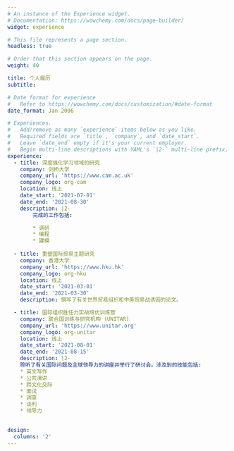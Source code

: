 ```yaml
---
# An instance of the Experience widget.
# Documentation: https://wowchemy.com/docs/page-builder/
widget: experience

# This file represents a page section.
headless: true

# Order that this section appears on the page.
weight: 40

title: 个人履历
subtitle:

# Date format for experience
#   Refer to https://wowchemy.com/docs/customization/#date-format
date_format: Jan 2006

# Experiences.
#   Add/remove as many `experience` items below as you like.
#   Required fields are `title`, `company`, and `date_start`.
#   Leave `date_end` empty if it's your current employer.
#   Begin multi-line descriptions with YAML's `|2-` multi-line prefix.
experience:
  - title: 深度强化学习领域的研究
    company: 剑桥大学
    company_url: 'https://www.cam.ac.uk'
    company_logo: org-cam
    location: 线上
    date_start: '2021-07-01'
    date_end: '2021-08-30'
    description: |2-
        完成的工作包括:

        * 调研
        * 编程
        * 建模
        
  - title: 重塑国际贸易主题研究
    company: 香港大学
    company_url: 'https://www.hku.hk'
    company_logo: org-hku
    location: 线上
    date_start: '2021-03-01'
    date_end: '2021-03-30'
    description: 撰写了有关世界贸易组织和中美贸易战诱因的论文。

  - title: 国际组织胜任力实战培优训练营
    company: 联合国训练与研究机构 (UNITAR)
    company_url: 'https://www.unitar.org'
    company_logo: org-unitar
    location: 线上
    date_start: '2021-08-01'
    date_end: '2021-08-15'
    description: |2-
    聆听了有关国际问题及全球领导力的讲座并举行了研讨会。涉及到的技能包括:
    * 英文写作
    * 公共演讲
    * 跨文化交际
    * 面试
    * 调查
    * 谈判
    * 领导力
    

design:
  columns: '2'
---
```

